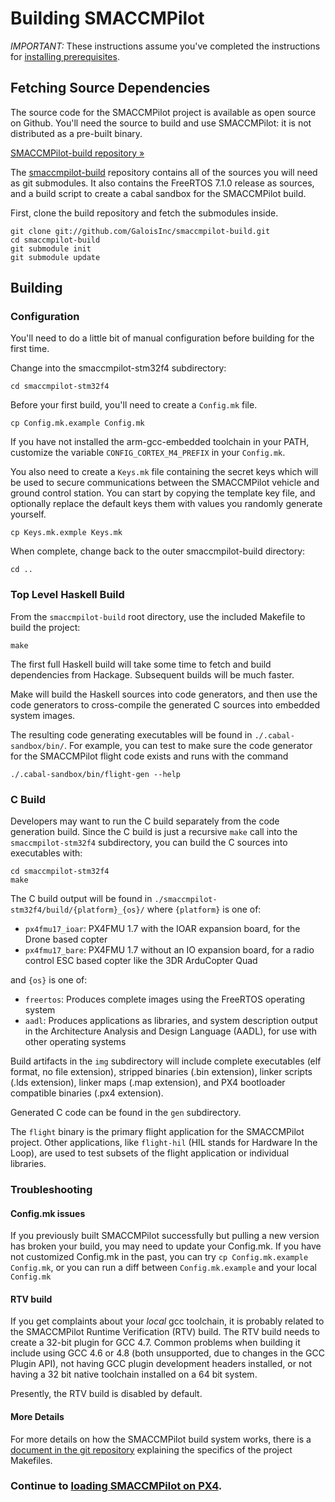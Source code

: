 # Building SMACCMPilot

*IMPORTANT:* These instructions assume you've completed the instructions for [installing
prerequisites][prereqs].

[prereqs]: prerequisites.html

## Fetching Source Dependencies

The source code for the SMACCMPilot project is available as open source on
Github. You'll need the source to build and use SMACCMPilot: it is not
distributed as a pre-built binary.

<p><a class="btn btn-primary"
      href="http://github.com/galoisinc/smaccmpilot-build">
    SMACCMPilot-build repository &raquo;</a>
</p>

The [smaccmpilot-build][] repository contains all of the sources you will need
as git submodules. It also contains the FreeRTOS 7.1.0 release as sources, and a
build script to create a cabal sandbox for the SMACCMPilot build.

[smaccmpilot-build]: http://github.com/galoisinc/smaccmpilot-build

First, clone the build repository and fetch the submodules inside.

```
git clone git://github.com/GaloisInc/smaccmpilot-build.git
cd smaccmpilot-build
git submodule init
git submodule update
```

## Building

### Configuration

You'll need to do a little bit of manual configuration before building
for the first time.

Change into the smaccmpilot-stm32f4 subdirectory:

```
cd smaccmpilot-stm32f4
```

Before your first build, you'll need to create a `Config.mk` file.

```
cp Config.mk.example Config.mk
```

If you have not installed the arm-gcc-embedded toolchain in your PATH, customize
the variable `CONFIG_CORTEX_M4_PREFIX` in your `Config.mk`.

You also need to create a `Keys.mk` file containing the secret keys which will
be used to secure communications between the SMACCMPilot vehicle and ground
control station. You can start by copying the template key file, and optionally
replace the default keys them with values you randomly generate yourself.

```
cp Keys.mk.exmple Keys.mk
```

When complete, change back to the outer smaccmpilot-build directory:

```
cd ..
```

### Top Level Haskell Build

From the `smaccmpilot-build` root directory, use the included Makefile to build
the project:

```
make
```

The first full Haskell build will take some time to fetch and build dependencies
from Hackage. Subsequent builds will be much faster.

Make will build the Haskell sources into code generators, and then use the code
generators to cross-compile the generated C sources into embedded system images.

The resulting code generating executables will be found in `./.cabal-sandbox/bin/`.
For example, you can test to make sure the code generator for the SMACCMPilot
flight code exists and runs with the command

```
./.cabal-sandbox/bin/flight-gen --help
```


### C Build

Developers may want to run the C build separately from the code generation
build. Since the C build is just a recursive `make` call into the
`smaccmpilot-stm32f4` subdirectory, you can build the C sources into executables
with:

```
cd smaccmpilot-stm32f4
make
```

The C build output will be found in
`./smaccmpilot-stm32f4/build/{platform}_{os}/`
where `{platform}` is one of:

* `px4fmu17_ioar`: PX4FMU 1.7 with the IOAR expansion board,
        for the  Drone based copter
* `px4fmu17_bare`: PX4FMU 1.7 without an IO expansion board,
        for a radio control ESC based copter like the 3DR ArduCopter Quad

and `{os}` is one of:

* `freertos`: Produces complete images using the FreeRTOS operating system
* `aadl`: Produces applications as libraries, and system description output in
  the Architecture Analysis and Design Language (AADL), for use with other
  operating systems

Build artifacts in the `img` subdirectory will include complete executables (elf
format, no file extension), stripped binaries (.bin extension), linker scripts
(.lds extension), linker maps (.map extension), and PX4 bootloader compatible
binaries (.px4 extension).

Generated C code can be found in the `gen` subdirectory.

The `flight` binary is the primary flight application for the SMACCMPilot
project.  Other applications, like `flight-hil` (HIL stands for Hardware In the
Loop), are used to test subsets of the flight application or individual
libraries.

### Troubleshooting

#### Config.mk issues

If you previously built SMACCMPilot successfully but pulling a new version
has broken your build, you may need to update your Config.mk. If you have not
customized Config.mk in the past, you can try `cp Config.mk.example Config.mk`,
or you can run a diff between `Config.mk.example` and your local `Config.mk`

#### RTV build

If you get complaints about your *local* gcc toolchain, it is probably related
to the SMACCMPilot Runtime Verification (RTV) build. The RTV build needs to
create a 32-bit plugin for GCC 4.7. Common problems when building it include
using GCC 4.6 or 4.8 (both unsupported, due to changes in the GCC Plugin API),
not having GCC plugin development headers installed, or not having a 32 bit
native toolchain installed on a 64 bit system.

Presently, the RTV build is disabled by default.

#### More Details

For more details on how the SMACCMPilot build system works, there is a [document
in the git repository][build-doc] explaining the specifics of the project
Makefiles.

### Continue to [loading SMACCMPilot on PX4][loading].

[gcs]: gcs.html
[loading]: loading.html
[build-doc]: http://github.com/GaloisInc/smaccmpilot-stm32f4/blob/master/doc/build-system.md

